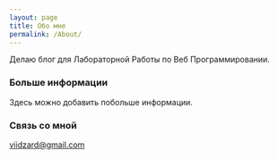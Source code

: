 ```yaml
---
layout: page
title: Обо мне
permalink: /About/
---
```


Делаю блог для Лабораторной Работы по Веб Программировании.

### Больше информации

Здесь можно добавить побольше информации.

### Связь со мной

[viidzard@gmail.com](mailto:email@domain.com)